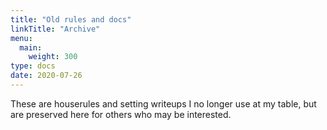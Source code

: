 ```yaml
---
title: "Old rules and docs"
linkTitle: "Archive"
menu:
  main:
    weight: 300
type: docs
date: 2020-07-26
---
```

These are houserules and setting writeups I no longer use at my table, but are preserved here for others who may be interested.